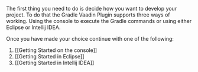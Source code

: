 The first thing you need to do is decide how you want to develop your project. To do that the Gradle Vaadin Plugin supports three ways of working. Using the console to execute the Gradle commands or using either Eclipse or Intellij IDEA.

Once you have made your choice continue with one of the following:

1. [[Getting Started on the console]]
1. [[Getting Started in Eclipse]]
1. [[Getting Started in Intellij IDEA]]

